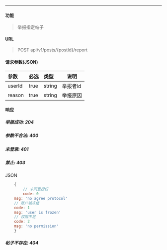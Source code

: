 -----------

#### 功能

> 举报指定帖子

#### URL

> POST api/v1/posts/{postId}/report

#### 请求参数(JSON)

|参数|必选|类型|说明|
|:----- |:-------|:-----|----- |
|userId |true |string| 举报者id|
|reason |true |string| 举报原因|

#### 响应
##### 举报成功: 204
##### 参数不合法: 400
##### 未登录: 401
##### 禁止: 403
JSON
```js
	{
		// 未同意授权
		code: 0
    msg: 'no agree protocol'
    // 账户被冻结
    code: 1
    msg: 'user is frozen'
    // 权限不足
    code: 2
    msg: 'no permission'
	}
```
##### 帖子不存在: 404

